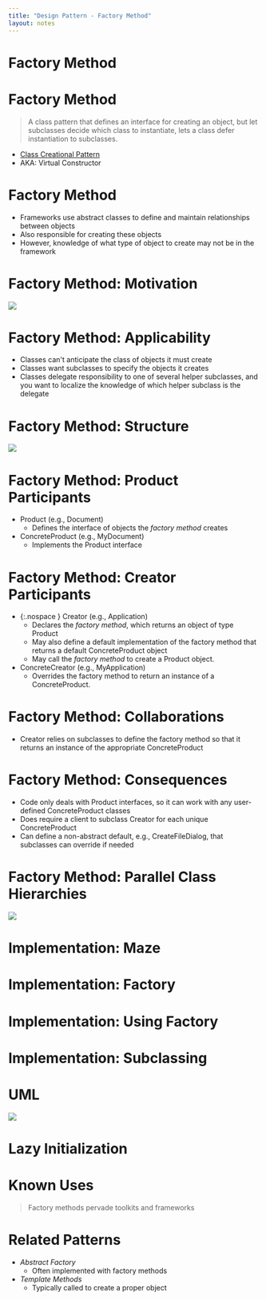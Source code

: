 ```yaml
---
title: "Design Pattern - Factory Method"
layout: notes
---
```



[creational]: https://mdecker.net/notes/software-architecture/design-patterns/intro.html#/19

[motivation]: /images/design-patterns/template-method/template-method-gof-update.svg
[structure]:  /images/design-patterns/factory-method/factory-method.svg
[parallel]:   /images/design-patterns/factory-method/factory-method-parallel-hierarchy.svg
[mazegame]:   /images/design-patterns/factory-method/maze-game.svg


# Factory Method
<script src="https://gist.github.com/mjdecker/1aabd0ce4bd678eab81a0c2bcdaeed43.js?file=FactorySort.cpp"></script>

# Factory Method
> A class pattern that defines an interface for creating an object, but let subclasses decide which class to instantiate, lets a class defer instantiation to subclasses.

* [Class Creational Pattern][creational]
* AKA: Virtual Constructor

# Factory Method
* Frameworks use abstract classes to define and maintain relationships between objects
* Also responsible for creating these objects
* However, knowledge of what type of object to create may not be in the framework

# Factory Method: Motivation
![][motivation]

# Factory Method: Applicability
* Classes can't anticipate the class of objects it must create
* Classes want subclasses to specify the objects it creates
* Classes delegate responsibility to one of several helper subclasses, and you want to localize the knowledge of which helper subclass is the delegate

# Factory Method: Structure
![][structure]

# Factory Method: Product Participants
* Product (e.g., Document)
	* Defines the interface of objects the *factory method* creates
* ConcreteProduct (e.g., MyDocument)
	* Implements the Product interface

# Factory Method: Creator Participants
*  {:.nospace } Creator (e.g., Application)
	* Declares the *factory method*, which returns an object of type Product
	* May also define a default implementation of the factory method that returns a default ConcreteProduct object
	* May call the *factory method* to create a Product object.
* ConcreteCreator (e.g., MyApplication)
	* Overrides the factory method to return an instance of a ConcreteProduct.

# Factory Method: Collaborations
* Creator relies on subclasses to define the factory method so that it returns an instance of the appropriate ConcreteProduct

# Factory Method: Consequences 
* Code only deals with Product interfaces, so it can work with any user-defined ConcreteProduct classes
* Does require a client to subclass Creator for each unique ConcreteProduct
* Can define a non-abstract default, e.g., CreateFileDialog, that subclasses can override if needed

# Factory Method: Parallel Class Hierarchies
![][parallel]

# Implementation: Maze
<script src="https://gist.github.com/mjdecker/1aabd0ce4bd678eab81a0c2bcdaeed43.js?file=MazeCreateNew.cpp"></script>

# Implementation: Factory
<script src="https://gist.github.com/mjdecker/1aabd0ce4bd678eab81a0c2bcdaeed43.js?file=MazeFactory.cpp"></script>

# Implementation: Using Factory
<script src="https://gist.github.com/mjdecker/1aabd0ce4bd678eab81a0c2bcdaeed43.js?file=MazeCreateNew2.cpp"></script>

# Implementation: Subclassing
<script src="https://gist.github.com/mjdecker/1aabd0ce4bd678eab81a0c2bcdaeed43.js?file=EnchantedMazeGame.hpp"></script>

# UML
![][mazegame]

# Lazy Initialization
<script src="https://gist.github.com/mjdecker/1aabd0ce4bd678eab81a0c2bcdaeed43.js?file=LazyInitialization.hpp"></script>

# Known Uses
> Factory methods pervade toolkits and frameworks

# Related Patterns
* *Abstract Factory*
	* Often implemented with factory methods
* *Template Methods*
	* Typically called to create a proper object 
